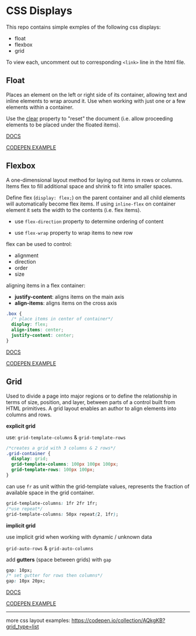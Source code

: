 # CSS Displays

This repo contains simple exmples of the following css displays:
 - float
 - flexbox
 - grid

To view each, uncomment out to corresponding `<link>` line in the html file. 

## Float
Places an element on the left or right side of its container, allowing text and inline elements to wrap around it. Use when working with just one or a few elements within a container. 

Use the [clear](https://developer.mozilla.org/en-US/docs/Web/CSS/clear) property to "reset" the document (i.e. allow proceeding elements to be placed under the floated items).

[DOCS](https://developer.mozilla.org/en-US/docs/Web/CSS/float)

[CODEPEN EXAMPLE](https://codepen.io/tim-corley/pen/QWNKWrR)


## Flexbox
A one-dimensional layout method for laying out items in rows or columns. Items flex to fill additional space and shrink to fit into smaller spaces.

Define flex (`display: flex;`) on the parent container and all child elements will automatically become flex items. If using `inline-flex` on container element it sets the width to the contents (i.e. flex items).

 - use `flex-direction` property to determine ordering of content

 - use `flex-wrap` property to wrap items to new row

flex can be used to control:
- alignment
- direction
- order
- size

aligning items in a flex container:
- **justify-content**: aligns items on the main axis
- **align-items**: aligns items on the cross axis

```css
.box {
  /* place items in center of container*/
  display: flex;
  align-items: center;
  justify-content: center;
}
```

[DOCS](https://developer.mozilla.org/en-US/docs/Web/CSS/CSS_Flexible_Box_Layout)

[CODEPEN EXAMPLE](https://codepen.io/tim-corley/pen/vYGXYQj)

## Grid

Used to divide a page into major regions or to define the relationship in terms of size, position, and layer, between parts of a control built from HTML primitives. A grid layout enables an author to align elements into columns and rows.

**explicit grid**

use: `grid-template-columns` & `grid-template-rows`

```css
/*creates a grid with 3 columns & 2 rows*/
.grid-container {
  display: grid;
  grid-template-columns: 100px 100px 100px;
  grid-template-rows: 100px 100px;
}
```

can use `fr` as unit within the grid-template values, represents the fraction of available space in the grid container.

```css
grid-template-columns: 1fr 2fr 1fr;
/*use repeat*/
grid-template-columns: 50px repeat(2, 1fr);
```

**implicit grid**

use implicit grid when working with dynamic / unknown data

`grid-auto-rows` & `grid-auto-columns`

add **gutters** (space between grids) with `gap`

```css
gap: 10px;
/* set gutter for rows then columns*/
gap: 10px 20px;
```

[DOCS](https://developer.mozilla.org/en-US/docs/Web/CSS/CSS_Grid_Layout)

[CODEPEN EXAMPLE](https://codepen.io/tim-corley/pen/RwaGwEJ)

---

more css layout examples: https://codepen.io/collection/AQkgKB?grid_type=list